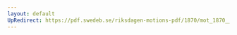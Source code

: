 ```yaml
---
layout: default
UpRedirect: https://pdf.swedeb.se/riksdagen-motions-pdf/1870/mot_1870__ak__00030.pdf
---
```

